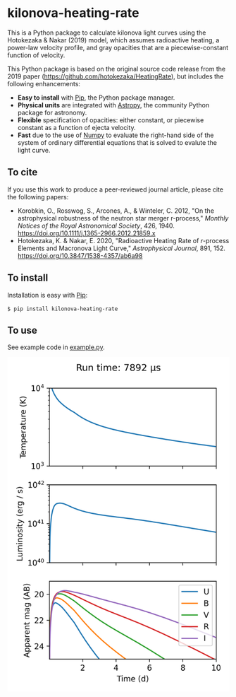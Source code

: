 # kilonova-heating-rate

This is a Python package to calculate kilonova light curves using the
Hotokezaka & Nakar (2019) model, which assumes radioactive heating, a power-law
velocity profile, and gray opacities that are a piecewise-constant function of
velocity.

This Python package is based on the original source code release from the 2019
paper (https://github.com/hotokezaka/HeatingRate), but includes the following
enhancements:

* **Easy to install** with [Pip], the Python package manager.
* **Physical units** are integrated with [Astropy], the community Python
  package for astronomy.
* **Flexible** specification of opacities: either constant, or piecewise
  constant as a function of ejecta velocity.
* **Fast** due to the use of [Numpy] to evaluate the right-hand side of the
  system of ordinary differential equations that is solved to evalute the light
  curve.

## To cite

If you use this work to produce a peer-reviewed journal article, please cite
the following papers:

* Korobkin, O., Rosswog, S., Arcones, A., & Winteler, C. 2012, "On the
  astrophysical robustness of the neutron star merger r-process," *Monthly
  Notices of the Royal Astronomical Society*, 426, 1940.
  https://doi.org/10.1111/j.1365-2966.2012.21859.x
* Hotokezaka, K. & Nakar, E. 2020, "Radioactive Heating Rate of *r*-process
  Elements and Macronova Light Curve," *Astrophysical Journal*, 891, 152.
  https://doi.org/10.3847/1538-4357/ab6a98

## To install

Installation is easy with [Pip]:

    $ pip install kilonova-heating-rate

## To use

See example code in [example.py].

![Example plot](example.png)

[Pip]: https://pip.pypa.io
[Astropy]: https://www.astropy.org
[Numpy]: https://github.com/numpy/numpy
[example.py]: example.py
